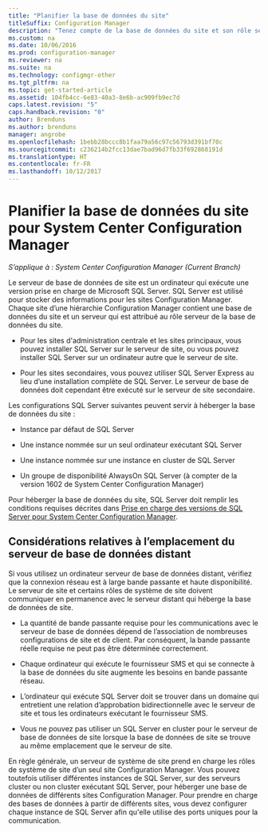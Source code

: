 ```yaml
---
title: "Planifier la base de données du site"
titleSuffix: Configuration Manager
description: "Tenez compte de la base de données du site et son rôle serveur quand vous planifiez votre hiérarchie System Center Configuration Manager."
ms.custom: na
ms.date: 10/06/2016
ms.prod: configuration-manager
ms.reviewer: na
ms.suite: na
ms.technology: configmgr-other
ms.tgt_pltfrm: na
ms.topic: get-started-article
ms.assetid: 104fb4cc-6e83-40a3-8e6b-ac909fb9ec7d
caps.latest.revision: "5"
caps.handback.revision: "0"
author: Brenduns
ms.author: brenduns
manager: angrobe
ms.openlocfilehash: 1bebb28bccc8b1faa79a56c97c56793d391bf70c
ms.sourcegitcommit: c236214b2fcc13dae7bad96d7fb33f692868191d
ms.translationtype: HT
ms.contentlocale: fr-FR
ms.lasthandoff: 10/12/2017
---
```

# <a name="plan-for-the-site-database-for-system-center-configuration-manager"></a>Planifier la base de données du site pour System Center Configuration Manager

*S’applique à : System Center Configuration Manager (Current Branch)*

Le serveur de base de données de site est un ordinateur qui exécute une version prise en charge de Microsoft SQL Server. SQL Server est utilisé pour stocker des informations pour les sites Configuration Manager. Chaque site d’une hiérarchie Configuration Manager contient une base de données du site et un serveur qui est attribué au rôle serveur de la base de données du site.  

-   Pour les sites d'administration centrale et les sites principaux, vous pouvez installer SQL Server sur le serveur de site, ou vous pouvez installer SQL Server sur un ordinateur autre que le serveur de site.  

-   Pour les sites secondaires, vous pouvez utiliser SQL Server Express au lieu d’une installation complète de SQL Server. Le serveur de base de données doit cependant être exécuté sur le serveur de site secondaire.  

Les configurations SQL Server suivantes peuvent servir à héberger la base de données du site :  

-   Instance par défaut de SQL Server  

-   Une instance nommée sur un seul ordinateur exécutant SQL Server  

-   Une instance nommée sur une instance en cluster de SQL Server  

-   Un groupe de disponibilité AlwaysOn SQL Server (à compter de la version 1602 de System Center Configuration Manager)


Pour héberger la base de données du site, SQL Server doit remplir les conditions requises décrites dans [Prise en charge des versions de SQL Server pour System Center Configuration Manager](../../../core/plan-design/configs/support-for-sql-server-versions.md).  



## <a name="remote-database-server-location-considerations"></a>Considérations relatives à l’emplacement du serveur de base de données distant  

Si vous utilisez un ordinateur serveur de base de données distant, vérifiez que la connexion réseau est à large bande passante et haute disponibilité. Le serveur de site et certains rôles de système de site doivent communiquer en permanence avec le serveur distant qui héberge la base de données de site.

-   La quantité de bande passante requise pour les communications avec le serveur de base de données dépend de l’association de nombreuses configurations de site et de client. Par conséquent, la bande passante réelle requise ne peut pas être déterminée correctement.  

-   Chaque ordinateur qui exécute le fournisseur SMS et qui se connecte à la base de données du site augmente les besoins en bande passante réseau.  

-   L’ordinateur qui exécute SQL Server doit se trouver dans un domaine qui entretient une relation d’approbation bidirectionnelle avec le serveur de site et tous les ordinateurs exécutant le fournisseur SMS.  

-   Vous ne pouvez pas utiliser un SQL Server en cluster pour le serveur de base de données de site lorsque la base de données de site se trouve au même emplacement que le serveur de site.  


En règle générale, un serveur de système de site prend en charge les rôles de système de site d’un seul site Configuration Manager. Vous pouvez toutefois utiliser différentes instances de SQL Server, sur des serveurs cluster ou non cluster exécutant SQL Server, pour héberger une base de données de différents sites Configuration Manager. Pour prendre en charge des bases de données à partir de différents sites, vous devez configurer chaque instance de SQL Server afin qu'elle utilise des ports uniques pour la communication.  
